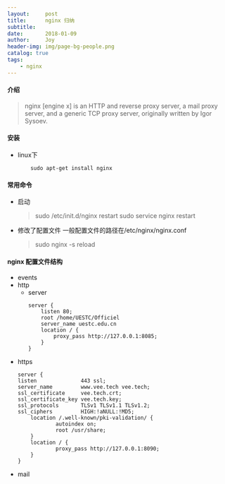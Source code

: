 ```yaml
---
layout:     post
title:      nginx 归纳
subtitle:   
date:       2018-01-09
author:     Joy
header-img: img/page-bg-people.png
catalog: true
tags:
    - nginx
---
```


#### 介绍
> nginx [engine x] is an HTTP and reverse proxy server, a mail proxy server, and a generic TCP proxy server, originally written by Igor Sysoev.

#### 安装
* linux下
	```
		sudo apt-get install nginx

	```

#### 常用命令
* 启动
	> sudo /etc/init.d/nginx restart
	> sudo service nginx restart 
* 修改了配置文件
	一般配置文件的路径在/etc/nginx/nginx.conf
  	> sudo nginx -s reload 

#### nginx 配置文件结构
 * events
 * http
 	* server
 		```
 		server {
 			listen 80;
 			root /home/UESTC/Officiel
 			server_name uestc.edu.cn
 			location / {
 				proxy_pass http://127.0.0.1:8085;
 			}
 		}
 		```
 * https
 	```
 	server {
    listen              443 ssl;
    server_name         www.vee.tech vee.tech;
    ssl_certificate     vee.tech.crt;
    ssl_certificate_key vee.tech.key;
    ssl_protocols       TLSv1 TLSv1.1 TLSv1.2;
    ssl_ciphers         HIGH:!aNULL:!MD5;
        location /.well-known/pki-validation/ {
                autoindex on;
                root /usr/share;
        }
        location / {
                proxy_pass http://127.0.0.1:8090;
        }   
	}
 	```
 * mail
